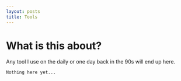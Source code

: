 ```yaml
---
layout: posts
title: Tools
---
```


# What is this about?
Any tool I use on the daily or one day back in the 90s will end up here.


```
Nothing here yet...
```